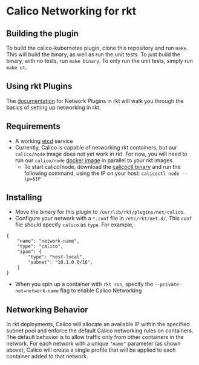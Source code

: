 # Calico Networking for rkt

## Building the plugin
To build the calico-kubernetes plugin, clone this repository and run `make`.  This will build the binary, as well as run the unit tests.  To just build the binary, with no tests, run `make binary`.  To only run the unit tests, simply run `make ut`.

## Using rkt Plugins
The [documentation](https://github.com/coreos/rkt/blob/master/Documentation/networking.md) for Network Plugins in rkt will walk you through the basics of setting up networking in rkt.

## Requirements
* A working [etcd](https://github.com/coreos/etcd) service
* Currently, Calico is capable of networking rkt containers, but our `calico/node` image does not yet work in rkt. For now, you will need to run our `calico/node` [docker image](https://github.com/projectcalico/calico-docker/blob/master/docs/getting-started/default-networking/Demonstration.md) in parallel to your rkt images.
	- To start calico/node, download the [calicoctl binary](https://github.com/projectcalico/calico-docker/releases) and run the following command, using the IP on your host: `calicoctl node --ip=$IP`

## Installing
* Move the binary for this plugin to `/usr/lib/rkt/plugins/net/calico`.
* Configure your network with a `*.conf` file in `/etc/rkt/net.d/`. This `conf` file should specify `calico` as `type`. For example,
```
{
    "name": "network-name",
    "type": "calico",
    "ipam": {
        "type": "host-local",
        "subnet": "10.1.0.0/16",
    }
}
```
* When you spin up a container with `rkt run`, specify the `--private-net=network-name` flag to enable Calico Networking

## Networking Behavior
In rkt deployments, Calico will allocate an available IP within the specified subnet pool and enforce the default Calico networking rules on containers. The default behavior is to allow traffic only from other containers in the network. For each network with a unique `"name"` parameter (as shown above), Calico will create a single profile that will be applied to each container added to that network.